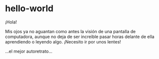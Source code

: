 # hello-world

¡Hola!

Mis ojos ya no aguantan como antes la visión de una pantalla de computadora, aunque no deja de ser increìble pasar horas delante de ella aprendiendo o leyendo algo. ¡Necesito ir por unos lentes!

...el mejor autoretrato...

